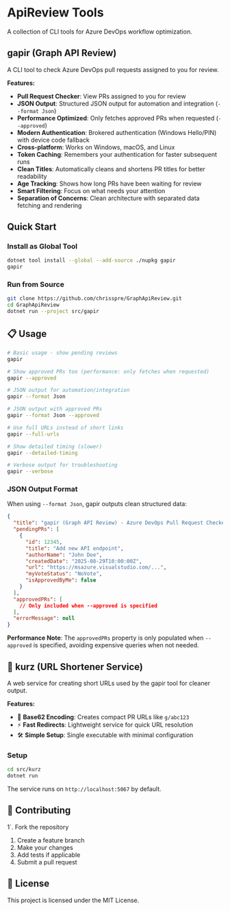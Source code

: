 # ApiReview Tools

A collection of CLI tools for Azure DevOps workflow optimization.

## gapir (Graph API Review)

A CLI tool to check Azure DevOps pull requests assigned to you for review.

**Features:**
- **Pull Request Checker**: View PRs assigned to you for review
- **JSON Output**: Structured JSON output for automation and integration (`--format Json`)
- **Performance Optimized**: Only fetches approved PRs when requested (`--approved`)
- **Modern Authentication**: Brokered authentication (Windows Hello/PIN) with device code fallback  
- **Cross-platform**: Works on Windows, macOS, and Linux
- **Token Caching**: Remembers your authentication for faster subsequent runs
- **Clean Titles**: Automatically cleans and shortens PR titles for better readability
- **Age Tracking**: Shows how long PRs have been waiting for review
- **Smart Filtering**: Focus on what needs your attention
- **Separation of Concerns**: Clean architecture with separated data fetching and rendering

## Quick Start

### Install as Global Tool
```bash
dotnet tool install --global --add-source ./nupkg gapir
gapir
```

### Run from Source
```bash
git clone https://github.com/chrisspre/GraphApiReview.git
cd GraphApiReview
dotnet run --project src/gapir
```

## 📋 Usage

```bash
# Basic usage - show pending reviews
gapir

# Show approved PRs too (performance: only fetches when requested)
gapir --approved

# JSON output for automation/integration
gapir --format Json

# JSON output with approved PRs
gapir --format Json --approved

# Use full URLs instead of short links
gapir --full-urls

# Show detailed timing (slower)
gapir --detailed-timing

# Verbose output for troubleshooting
gapir --verbose
```

### JSON Output Format

When using `--format Json`, gapir outputs clean structured data:

```json
{
  "title": "gapir (Graph API Review) - Azure DevOps Pull Request Checker",
  "pendingPRs": [
    {
      "id": 12345,
      "title": "Add new API endpoint",
      "authorName": "John Doe",
      "createdDate": "2025-08-29T10:00:00Z",
      "url": "https://msazure.visualstudio.com/...",
      "myVoteStatus": "NoVote",
      "isApprovedByMe": false
    }
  ],
  "approvedPRs": [
    // Only included when --approved is specified
  ],
  "errorMessage": null
}
```

**Performance Note**: The `approvedPRs` property is only populated when `--approved` is specified, avoiding expensive queries when not needed.

## 🔗 kurz (URL Shortener Service)

A web service for creating short URLs used by the gapir tool for cleaner output.

**Features:**
- 🔗 **Base62 Encoding**: Creates compact PR URLs like `g/abc123`
- ⚡ **Fast Redirects**: Lightweight service for quick URL resolution
- 🛠️ **Simple Setup**: Single executable with minimal configuration

### Setup
```bash
cd src/kurz
dotnet run
```

The service runs on `http://localhost:5067` by default.

## 🤝 Contributing

1`. Fork the repository
1. Create a feature branch
1. Make your changes  
1. Add tests if applicable
1. Submit a pull request

## 📄 License

This project is licensed under the MIT License.
